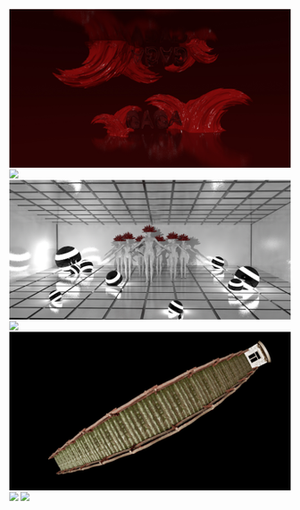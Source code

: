 <img src="https://github.com/CHENGBO97/Creative-Portfolio/blob/main/Cinema%204D/Bloody%20Mary.jpg">

<img src="https://github.com/CHENGBO97/Creative-Portfolio/blob/main/Cinema%204D/Venus.png">

<img src="https://github.com/CHENGBO97/Creative-Portfolio/blob/main/Cinema%204D/Bad%20Romance.png">

<img src="https://github.com/CHENGBO97/Creative-Portfolio/blob/main/Cinema%204D/%E5%9D%9F%E5%A2%93.GIF">

<img src="https://github.com/CHENGBO97/Creative-Portfolio/blob/main/Cinema%204D/%E6%B3%A5%E6%A2%AF.GIF">

<img src="https://github.com/CHENGBO97/Creative-Portfolio/blob/main/Cinema%204D/%E7%A8%BB%E8%8D%89.GIF">

<img src="https://github.com/CHENGBO97/Creative-Portfolio/blob/main/Cinema%204D/%E9%B2%9C%E8%8A%B1.GIF">
